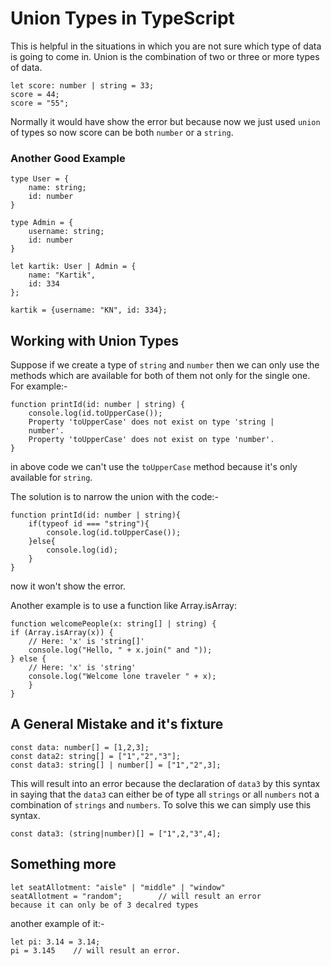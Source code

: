 # Union Types in TypeScript

This is helpful in the situations in which you are not sure which type of data is going to come in.
Union is the combination of two or three or more types of data.

    let score: number | string = 33;
    score = 44;
    score = "55";

Normally it would have show the error but because now we just used `union` of types so now score can be both `number` or a `string`.

### Another Good Example

    type User = {
        name: string;
        id: number
    }

    type Admin = {
        username: string;
        id: number
    }

    let kartik: User | Admin = {
        name: "Kartik",
        id: 334
    };

    kartik = {username: "KN", id: 334};

## Working with Union Types

Suppose if we create a type of `string` and `number` then we can only use the methods which are available for both of them not only for the single one. For example:-

    function printId(id: number | string) {
        console.log(id.toUpperCase());
        Property 'toUpperCase' does not exist on type 'string |  
        number'.
        Property 'toUpperCase' does not exist on type 'number'.
    }

in above code we can't use the `toUpperCase` method because it's only available for `string`.

The solution is to narrow the union with the code:-

    function printId(id: number | string){
        if(typeof id === "string"){
            console.log(id.toUpperCase());
        }else{
            console.log(id);
        }
    }
now it won't show the error.

Another example is to use a function like Array.isArray:

    function welcomePeople(x: string[] | string) {
    if (Array.isArray(x)) {
        // Here: 'x' is 'string[]'
        console.log("Hello, " + x.join(" and "));
    } else {
        // Here: 'x' is 'string'
        console.log("Welcome lone traveler " + x);
        }
    }


## A General Mistake and it's fixture

    const data: number[] = [1,2,3];
    const data2: string[] = ["1","2","3"];
    const data3: string[] | number[] = ["1","2",3];

This will result into an error because the declaration of `data3` by this syntax in saying that the `data3` can either be of type all `strings` or all `numbers` not a combination of `strings` and `numbers`. To solve this we can simply use this syntax.

    const data3: (string|number)[] = ["1",2,"3",4];


## Something more

    let seatAllotment: "aisle" | "middle" | "window"
    seatAllotment = "random";        // will result an error 
    because it can only be of 3 decalred types


another example of it:-

    let pi: 3.14 = 3.14;
    pi = 3.145    // will result an error.